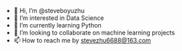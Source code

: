 - 👋 Hi, I’m @steveboyuzhu
- 👀 I’m interested in Data Science
- 🌱 I’m currently learning Python 
- 💞️ I’m looking to collaborate on machine learning projects
- 📫 How to reach me by stevezhu6688@163.com

<!---
steveboyuzhu/steveboyuzhu is a ✨ special ✨ repository because its `README.md` (this file) appears on your GitHub profile.
You can click the Preview link to take a look at your changes.
--->
